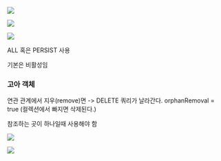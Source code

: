 
![](Pasted%20image%2020240824183748.png)

![](Pasted%20image%2020240824183831.png)

![](Pasted%20image%2020240824183853.png)

ALL 혹은 PERSIST 사용

기본은 비활성임

### 고아 객체

연관 관계에서 지우(remove)면 -> DELETE 쿼리가 날라간다.
orphanRemoval = true (컬렉션에서 빠지면 삭제된다.)

참조하는 곳이 하나일때 사용해야 함

![](Pasted%20image%2020240824184441.png)

![](Pasted%20image%2020240824184546.png)

